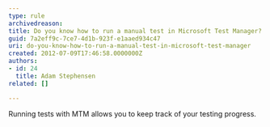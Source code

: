 ```yaml
---
type: rule
archivedreason: 
title: Do you know how to run a manual test in Microsoft Test Manager?
guid: 7a2eff9c-7ce7-4d1b-923f-e1aaed934c47
uri: do-you-know-how-to-run-a-manual-test-in-microsoft-test-manager
created: 2012-07-09T17:46:58.0000000Z
authors:
- id: 24
  title: Adam Stephensen
related: []

---
```



Running tests with MTM allows you to keep track of your testing progress.
<br><excerpt class='endintro'></excerpt><br>



